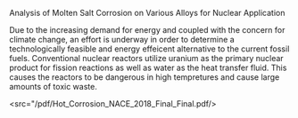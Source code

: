 
Analysis of Molten Salt Corrosion on Various Alloys for Nuclear Application

Due to the increasing demand for energy and coupled with the concern for climate change, an effort is underway in order to determine a technologically feasible and energy effeicent alternative to the current fossil fuels. Conventional nuclear reactors utilize uranium as the primary nuclear product for fission reactions as well as water as the heat transfer fluid. This causes the reactors to be dangerous in high tempretures and cause large amounts of toxic waste. 

<src="/pdf/Hot_Corrosion_NACE_2018_Final_Final.pdf/>


